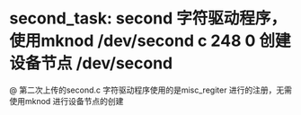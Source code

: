 # second_task: second 字符驱动程序，使用mknod /dev/second c 248 0 创建设备节点 /dev/second
@ 第二次上传的second.c 字符驱动程序使用的是misc_regiter 进行的注册，无需使用mknod 进行设备节点的创建

